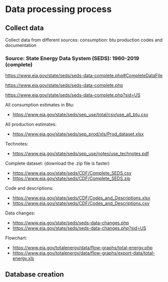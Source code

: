 # Data processing process
## Collect data
Collect data from different sources: 
consumption: btu
production
codes and documentation

### Source: State Energy Data System (SEDS): 1960-2019 (complete)

https://www.eia.gov/state/seds/seds-data-complete.php#CompleteDataFile

https://www.eia.gov/state/seds/seds-data-complete.php

https://www.eia.gov/state/seds/seds-data-complete.php?sid=US

All consumption estimates in Btu: 
- https://www.eia.gov/state/seds/sep_use/total/csv/use_all_btu.csv

All production estimates:
- https://www.eia.gov/state/seds/sep_prod/xls/Prod_dataset.xlsx

Technotes:
- https://www.eia.gov/state/seds/sep_use/notes/use_technotes.pdf

Complete dataset: (download the .zip file is faster)
- https://www.eia.gov/state/seds/CDF/Complete_SEDS.csv
- https://www.eia.gov/state/seds/CDF/Complete_SEDS.zip

Code and descriptions:
- https://www.eia.gov/state/seds/CDF/Codes_and_Descriptions.xlsx
- https://www.eia.gov/state/seds/CDF/Codes_and_Descriptions.csv


Data changes:
- https://www.eia.gov/state/seds/seds-data-changes.php
- https://www.eia.gov/state/seds/seds-data-changes.php?sid=US

Flowchart:
- https://www.eia.gov/totalenergy/data/flow-graphs/total-energy.php
- https://www.eia.gov/totalenergy/data/flow-graphs/export-data/total-energy.xls

## Database creation
